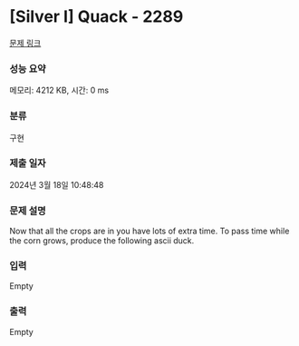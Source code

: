 # [Silver I] Quack - 2289 

[문제 링크](https://www.acmicpc.net/problem/2289) 

### 성능 요약

메모리: 4212 KB, 시간: 0 ms

### 분류

구현

### 제출 일자

2024년 3월 18일 10:48:48

### 문제 설명

<p>Now that all the crops are in you have lots of extra time. To pass time while the corn grows, produce the following ascii duck.</p>

### 입력 

 Empty

### 출력 

 Empty

